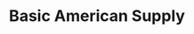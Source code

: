 ---
layout: customer
title: Basic American Supply
industry:
logo_path:
website: false
website-url:
website-thumbnail_path:
---